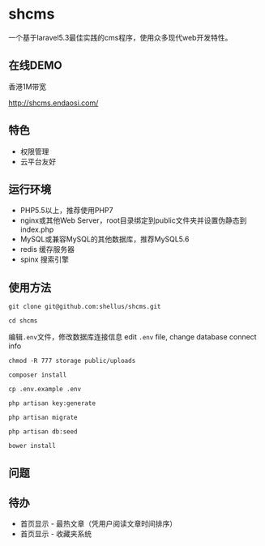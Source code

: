 # shcms

一个基于laravel5.3最佳实践的cms程序，使用众多现代web开发特性。

## 在线DEMO

香港1M带宽

http://shcms.endaosi.com/

## 特色

- 权限管理
- 云平台友好
  
## 运行环境

- PHP5.5以上，推荐使用PHP7
- nginx或其他Web Server，root目录绑定到public文件夹并设置伪静态到index.php
- MySQL或兼容MySQL的其他数据库，推荐MySQL5.6
- redis 缓存服务器
- spinx 搜索引擎

## 使用方法

`git clone git@github.com:shellus/shcms.git`

`cd shcms`

编辑`.env`文件，修改数据库连接信息
edit `.env` file, change database connect info

`chmod -R 777 storage public/uploads`

`composer install`

`cp .env.example .env`

`php artisan key:generate`

`php artisan migrate`

`php artisan db:seed`

`bower install`


## 问题

## 待办

- 首页显示 - 最热文章（凭用户阅读文章时间排序）
- 首页显示 - 收藏夹系统
